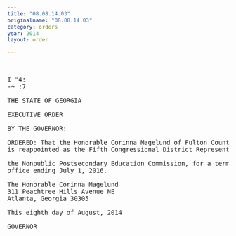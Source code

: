 ```yaml
---
title: "08.08.14.03"
originalname: "08.08.14.03"
category: orders
year: 2014
layout: order

---
```

<pre>
 

I "4:
-~ :7

THE STATE OF GEORGIA

EXECUTIVE ORDER

BY THE GOVERNOR:

ORDERED: That the Honorable Corinna Magelund of Fulton County, Georgia,
is reappointed as the Fifth Congressional District Representative on

the Nonpublic Postsecondary Education Commission, for a term of
office ending July 1, 2016.

The Honorable Corinna Magelund
311 Peachtree Hills Avenue NE
Atlanta, Georgia 30305

This eighth day of August, 2014

GOVERNOR

</pre>
